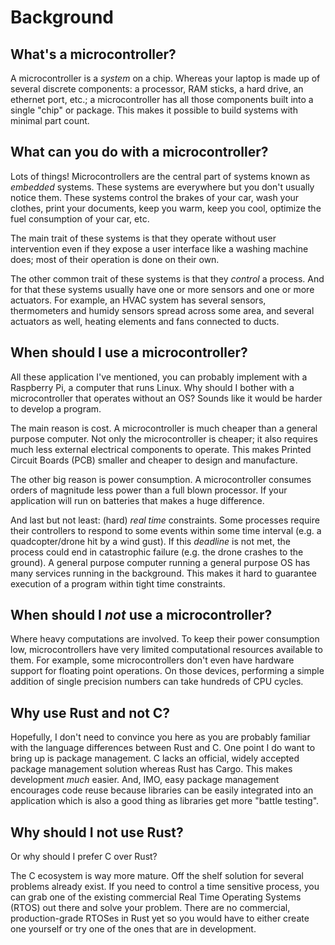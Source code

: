 # Background

## What's a microcontroller?

A microcontroller is a *system* on a chip. Whereas your laptop is made up of several discrete
components: a processor, RAM sticks, a hard drive, an ethernet port, etc.; a microcontroller has all
those components built into a single "chip" or package. This makes it possible to build systems with
minimal part count.

## What can you do with a microcontroller?

Lots of things! Microcontrollers are the central part of systems known as *embedded* systems. These
systems are everywhere but you don't usually notice them. These systems control the brakes of your
car, wash your clothes, print your documents, keep you warm, keep you cool, optimize the fuel
consumption of your car, etc.

The main trait of these systems is that they operate without user intervention even if they expose a
user interface like a washing machine does; most of their operation is done on their own.

The other common trait of these systems is that they *control* a process. And for that these systems
usually have one or more sensors and one or more actuators. For example, an HVAC system has several
sensors, thermometers and humidy sensors spread across some area, and several actuators as well,
heating elements and fans connected to ducts.

## When should I use a microcontroller?

All these application I've mentioned, you can probably implement with a Raspberry Pi, a computer
that runs Linux. Why should I bother with a microcontroller that operates without an OS? Sounds like
it would be harder to develop a program.

The main reason is cost. A microcontroller is much cheaper than a general purpose computer. Not only
the microcontroller is cheaper; it also requires much less external electrical components to
operate. This makes Printed Circuit Boards (PCB) smaller and cheaper to design and manufacture.

The other big reason is power consumption. A microcontroller consumes orders of magnitude less power
than a full blown processor. If your application will run on batteries that makes a huge difference.

And last but not least: (hard) *real time* constraints. Some processes require their controllers to
respond to some events within some time interval (e.g. a quadcopter/drone hit by a wind gust). If
this *deadline* is not met, the process could end in catastrophic failure (e.g. the drone crashes to
the ground). A general purpose computer  running a general purpose OS has many services running in
the background. This makes it hard to guarantee execution of a program within tight time constraints.

## When should I *not* use a microcontroller?

Where heavy computations are involved. To keep their power consumption low, microcontrollers have
very limited computational resources available to them. For example, some microcontrollers don't
even have hardware support for floating point operations. On those devices, performing a simple
addition of single precision numbers can take hundreds of CPU cycles.

## Why use Rust and not C?

Hopefully, I don't need to convince you here as you are probably familiar with the language
differences between Rust and C. One point I do want to bring up is package management. C lacks an
official, widely accepted package management solution whereas Rust has Cargo. This makes development
*much* easier. And, IMO, easy package management encourages code reuse because libraries can be
easily integrated into an application which is also a good thing as libraries get more "battle
testing".

## Why should I not use Rust?

Or why should I prefer C over Rust?

The C ecosystem is way more mature. Off the shelf solution for several problems already exist. If
you need to control a time sensitive process, you can grab one of the existing commercial Real Time
Operating Systems (RTOS) out there and solve your problem. There are no commercial, production-grade
RTOSes in Rust yet so you would have to either create one yourself or try one of the ones that are
in development.
